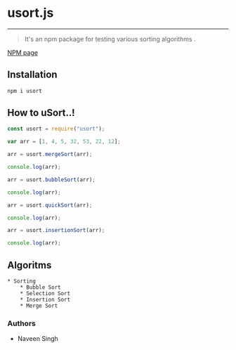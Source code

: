 # usort.js

---

> It's an npm package for testing various sorting algorithms .

[NPM page](https://www.npmjs.com/package/usort)

## Installation

```bash
npm i usort
```

## How to uSort..!

```javascript
const usort = require("usort");

var arr = [1, 4, 5, 32, 53, 22, 12];

arr = usort.mergeSort(arr);

console.log(arr);

arr = usort.bubbleSort(arr);

console.log(arr);

arr = usort.quickSort(arr);

console.log(arr);

arr = usort.insertionSort(arr);

console.log(arr);
```

## Algoritms

    * Sorting
        * Bubble Sort
        * Selection Sort
        * Insertion Sort
        * Merge Sort

### Authors

- Naveen Singh
